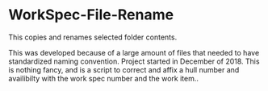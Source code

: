 # WorkSpec-File-Rename
This copies and renames selected folder contents.

This was developed because of a large amount of files that needed to have standardized naming convention. Project started in December of 2018. This is nothing fancy, and is a script to correct and affix a hull number and availibilty with the work spec number and the work item..

